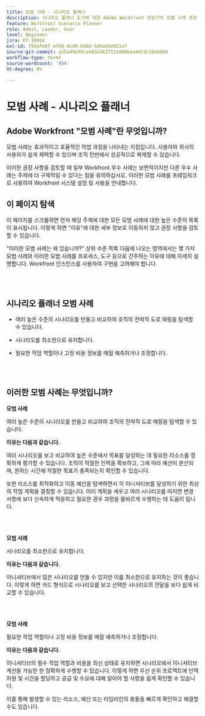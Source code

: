 ```yaml
---
title: 모범 사례 - 시나리오 플래너
description: 시나리오 플래너 도구에 대한 Adobe Workfront 전문가의 모범 사례 권장 사항을 살펴보십시오.
feature: Workfront Scenario Planner
role: Admin, Leader, User
level: Beginner
jira: KT-10924
exl-id: f9dafebf-efb0-4c40-b98d-540a92e931a7
source-git-commit: a25a49e59ca483246271214886ea4dc9c10e8d66
workflow-type: tm+mt
source-wordcount: '454'
ht-degree: 0%

---
```


# 모범 사례 - 시나리오 플래너

## Adobe Workfront &quot;모범 사례&quot;란 무엇입니까?

모범 사례는 효과적이고 효율적인 작업 과정을 나타내는 지침입니다. 사용자와 회사의 사용자가 쉽게 채택할 수 있으며 조직 전반에서 성공적으로 복제할 수 있습니다.

이러한 권장 사항을 검토할 때 일부 Workfront 우수 사례는 보편적이지만 다른 우수 사례는 주제에 더 구체적일 수 있다는 점을 유의하십시오. 이러한 모범 사례를 프레임워크로 사용하여 Workfront 시스템 설정 및 사용을 안내합니다.

## 이 페이지 탐색

이 페이지를 스크롤하면 먼저 해당 주제에 대한 모든 모범 사례에 대한 높은 수준의 목록이 표시됩니다. 이렇게 하면 &quot;이유&quot;에 대한 세부 정보로 이동하지 않고 권장 사항을 검토할 수 있습니다.

&quot;이러한 모범 사례는 왜 있습니까?&quot; 상위 수준 목록 다음에 나오는 영역에서는 몇 가지 모범 사례와 이러한 모범 사례를 프로세스, 도구 등으로 간주하는 이유에 대해 자세히 설명합니다. Workfront 인스턴스를 사용하여 구현을 고려해야 합니다.

</br>
</br>

## 시나리오 플래너 모범 사례

* 여러 높은 수준의 시나리오를 만들고 비교하여 조직의 전략적 도로 매핑을 탐색할 수 있습니다.

* 시나리오를 최소한으로 유지합니다.

* 필요한 작업 역할이나 고정 비용 정보를 매월 예측하거나 조정합니다.

</br>
</br>

## 이러한 모범 사례는 무엇입니까?

**모범 사례**

여러 높은 수준의 시나리오를 만들고 비교하여 조직의 전략적 도로 매핑을 탐색할 수 있습니다.



**이유는 다음과 같습니다.**

여러 시나리오를 보고 비교하여 높은 수준에서 목표를 달성하는 데 필요한 리소스를 정확하게 평가할 수 있습니다. 조직이 적절한 인력을 확보하고, 그에 따라 예산이 분산되며, 원하는 시간에 적절한 목표가 충족되는지 확인할 수 있습니다.



또한 리소스를 최적화하고 이동 예산을 탐색하면서 각 이니셔티브를 달성하기 위한 최상의 작업 계획을 결정할 수 있습니다. 미리 계획을 세우고 여러 시나리오를 따지면 변경 사항에 보다 신속하게 적응하고 필요한 경우 과정을 올바르게 수행하는 데 도움이 됩니다.

</br>
</br>

**모범 사례**

시나리오를 최소한으로 유지합니다.



**이유는 다음과 같습니다.**

이니셔티브에서 많은 시나리오를 만들 수 있지만 이를 최소한으로 유지하는 것이 좋습니다. 이렇게 하면 카드 형식으로 시나리오를 보고 선택한 시나리오의 전달을 보다 쉽게 비교할 수 있습니다.

</br>
</br>

**모범 사례**

필요한 작업 역할이나 고정 비용 정보를 매월 예측하거나 조정합니다.

**이유는 다음과 같습니다.**

이니셔티브의 필수 작업 역할과 비용을 최신 상태로 유지하면 시나리오에서 이니셔티브 계산을 가능한 한 정확하게 수행할 수 있습니다. 이렇게 하면 우선 순위 프로젝트에 인력 자원 및 시간을 할당하고 공급 및 수요에 대해 알아야 할 사항을 쉽게 확인할 수 있습니다.



이를 통해 발생할 수 있는 리소스, 예산 또는 타임라인의 충돌을 빠르게 확인하고 해결할 수도 있습니다.
